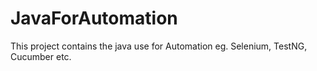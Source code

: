 # JavaForAutomation
This project contains the java use for Automation eg. Selenium, TestNG, Cucumber etc.
